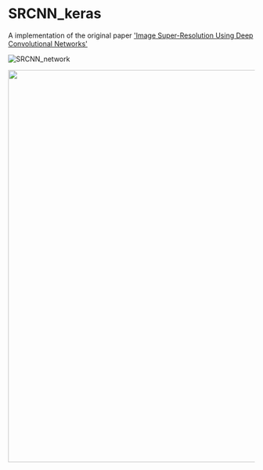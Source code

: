 # SRCNN_keras


A implementation of the original paper ['Image Super-Resolution Using Deep Convolutional Networks'](https://arxiv.org/abs/1501.00092)


![SRCNN_network](https://user-images.githubusercontent.com/58276840/94503875-77722b00-0242-11eb-85f8-93e7cb0fdd11.png)



<img width = "800" src="https://user-images.githubusercontent.com/58276840/94503875-77722b00-0242-11eb-85f8-93e7cb0fdd11.png">
